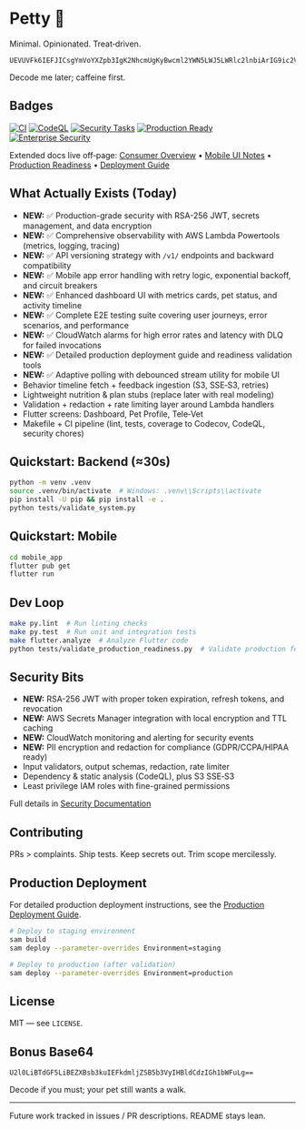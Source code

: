 # Petty 🐾

Minimal. Opinionated. Treat‑driven.

```text
UEVUVFk6IEFJICsgYmVoYXZpb3IgK2NhcmUgKyBwcml2YWN5LWJ5LWRlc2lnbiArIG9ic2VydmFiaWxpdHk=
```
Decode me later; caffeine first.

## Badges

[![CI](https://github.com/kakashi3lite/Petty/actions/workflows/ci.yml/badge.svg)](https://github.com/kakashi3lite/Petty/actions/workflows/ci.yml)
[![CodeQL](https://github.com/kakashi3lite/Petty/actions/workflows/codeql.yml/badge.svg)](https://github.com/kakashi3lite/Petty/actions/workflows/codeql.yml)
[![Security Tasks](https://github.com/kakashi3lite/Petty/actions/workflows/dev-tasks.yml/badge.svg)](https://github.com/kakashi3lite/Petty/actions/workflows/dev-tasks.yml)
[![Production Ready](https://img.shields.io/badge/Production-Ready-brightgreen)](docs/PRODUCTION_READINESS_PLAN.md)
[![Enterprise Security](https://img.shields.io/badge/Security-Enterprise-blue)](docs/SECURITY.md)

Extended docs live off‑page: [Consumer Overview](docs/CONSUMER_OVERVIEW.md) • [Mobile UI Notes](docs/MOBILE_UI_ADAPTIVE_POLLING.md) • [Production Readiness](docs/PRODUCTION_READINESS_PLAN.md) • [Deployment Guide](PRODUCTION_DEPLOYMENT_GUIDE.md)

## What Actually Exists (Today)

* **NEW:** ✅ Production-grade security with RSA-256 JWT, secrets management, and data encryption
* **NEW:** ✅ Comprehensive observability with AWS Lambda Powertools (metrics, logging, tracing)
* **NEW:** ✅ API versioning strategy with `/v1/` endpoints and backward compatibility
* **NEW:** ✅ Mobile app error handling with retry logic, exponential backoff, and circuit breakers
* **NEW:** ✅ Enhanced dashboard UI with metrics cards, pet status, and activity timeline
* **NEW:** ✅ Complete E2E testing suite covering user journeys, error scenarios, and performance
* **NEW:** ✅ CloudWatch alarms for high error rates and latency with DLQ for failed invocations
* **NEW:** ✅ Detailed production deployment guide and readiness validation tools
* **NEW:** ✅ Adaptive polling with debounced stream utility for mobile UI
* Behavior timeline fetch + feedback ingestion (S3, SSE‑S3, retries)
* Lightweight nutrition & plan stubs (replace later with real modeling)
* Validation + redaction + rate limiting layer around Lambda handlers
* Flutter screens: Dashboard, Pet Profile, Tele‑Vet
* Makefile + CI pipeline (lint, tests, coverage to Codecov, CodeQL, security chores)

## Quickstart: Backend (≈30s)

```bash
python -m venv .venv
source .venv/bin/activate  # Windows: .venv\\Scripts\\activate
pip install -U pip && pip install -e .
python tests/validate_system.py
```

## Quickstart: Mobile

```bash
cd mobile_app
flutter pub get
flutter run
```

## Dev Loop

```bash
make py.lint  # Run linting checks
make py.test  # Run unit and integration tests
make flutter.analyze  # Analyze Flutter code
python tests/validate_production_readiness.py  # Validate production features
```

## Security Bits

* **NEW:** RSA-256 JWT with proper token expiration, refresh tokens, and revocation
* **NEW:** AWS Secrets Manager integration with local encryption and TTL caching
* **NEW:** CloudWatch monitoring and alerting for security events
* **NEW:** PII encryption and redaction for compliance (GDPR/CCPA/HIPAA ready)
* Input validators, output schemas, redaction, rate limiter
* Dependency & static analysis (CodeQL), plus S3 SSE‑S3
* Least privilege IAM roles with fine-grained permissions

Full details in [Security Documentation](docs/SECURITY.md)

## Contributing

PRs > complaints. Ship tests. Keep secrets out. Trim scope mercilessly.

## Production Deployment

For detailed production deployment instructions, see the [Production Deployment Guide](PRODUCTION_DEPLOYMENT_GUIDE.md).

```bash
# Deploy to staging environment
sam build
sam deploy --parameter-overrides Environment=staging

# Deploy to production (after validation)
sam deploy --parameter-overrides Environment=production
```

## License

MIT — see `LICENSE`.

## Bonus Base64

```text
U2l0LiBTdGF5LiBEZXBsb3kuIEFkdmljZSB5b3VyIHBldCdzIGh1bWFuLg==
```
Decode if you must; your pet still wants a walk.

---
Future work tracked in issues / PR descriptions. README stays lean.


